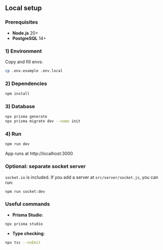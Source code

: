 ## Local setup

### Prerequisites
- **Node.js** 20+
- **PostgreSQL** 14+

### 1) Environment
Copy and fill envs:
```bash
cp .env.example .env.local
```

### 2) Dependencies
```bash
npm install
```

### 3) Database
```bash
npx prisma generate
npx prisma migrate dev --name init
```

### 4) Run
```bash
npm run dev
```
App runs at http://localhost:3000

### Optional: separate socket server
`socket.io` is included. If you add a server at `src/server/socket.js`, you can run:
```bash
npm run socket:dev
```

### Useful commands
- **Prisma Studio**:
```bash
npx prisma studio
```
- **Type checking**:
```bash
npx tsc --noEmit
```
